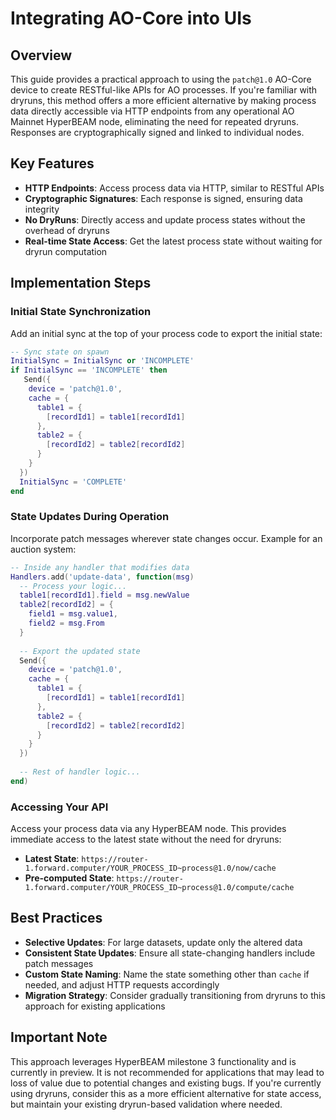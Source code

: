 # Integrating AO-Core into UIs

## Overview

This guide provides a practical approach to using the `patch@1.0` AO-Core device to create RESTful-like APIs for AO processes. If you're familiar with dryruns, this method offers a more efficient alternative by making process data directly accessible via HTTP endpoints from any operational AO Mainnet HyperBEAM node, eliminating the need for repeated dryruns. Responses are cryptographically signed and linked to individual nodes.

## Key Features

- **HTTP Endpoints**: Access process data via HTTP, similar to RESTful APIs
- **Cryptographic Signatures**: Each response is signed, ensuring data integrity
- **No DryRuns**: Directly access and update process states without the overhead of dryruns
- **Real-time State Access**: Get the latest process state without waiting for dryrun computation

## Implementation Steps

### Initial State Synchronization

Add an initial sync at the top of your process code to export the initial state:

```lua
-- Sync state on spawn
InitialSync = InitialSync or 'INCOMPLETE'
if InitialSync == 'INCOMPLETE' then
   Send({
    device = 'patch@1.0',
    cache = {
      table1 = { 
        [recordId1] = table1[recordId1] 
      },
      table2 = {
        [recordId2] = table2[recordId2]
      }
    }
  })
  InitialSync = 'COMPLETE'
end
```

### State Updates During Operation

Incorporate patch messages wherever state changes occur. Example for an auction system:

```lua
-- Inside any handler that modifies data
Handlers.add('update-data', function(msg)
  -- Process your logic...
  table1[recordId1].field = msg.newValue
  table2[recordId2] = { 
    field1 = msg.value1, 
    field2 = msg.From 
  }
  
  -- Export the updated state
  Send({
    device = 'patch@1.0',
    cache = {
      table1 = { 
        [recordId1] = table1[recordId1] 
      },
      table2 = {
        [recordId2] = table2[recordId2]
      }
    }
  })
  
  -- Rest of handler logic...
end)
```

### Accessing Your API

Access your process data via any HyperBEAM node. This provides immediate access to the latest state without the need for dryruns:

- **Latest State**: `https://router-1.forward.computer/YOUR_PROCESS_ID~process@1.0/now/cache`
- **Pre-computed State**: `https://router-1.forward.computer/YOUR_PROCESS_ID~process@1.0/compute/cache`

## Best Practices

- **Selective Updates**: For large datasets, update only the altered data
- **Consistent State Updates**: Ensure all state-changing handlers include patch messages
- **Custom State Naming**: Name the state something other than `cache` if needed, and adjust HTTP requests accordingly
- **Migration Strategy**: Consider gradually transitioning from dryruns to this approach for existing applications

## Important Note

This approach leverages HyperBEAM milestone 3 functionality and is currently in preview. It is not recommended for applications that may lead to loss of value due to potential changes and existing bugs. If you're currently using dryruns, consider this as a more efficient alternative for state access, but maintain your existing dryrun-based validation where needed. 